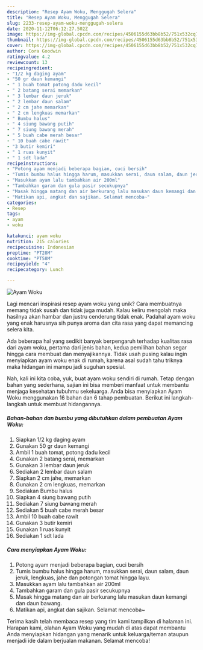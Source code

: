 ```yaml
---
description: "Resep Ayam Woku, Menggugah Selera"
title: "Resep Ayam Woku, Menggugah Selera"
slug: 2233-resep-ayam-woku-menggugah-selera
date: 2020-11-12T06:12:27.502Z
image: https://img-global.cpcdn.com/recipes/4506155d63bb8b52/751x532cq70/ayam-woku-foto-resep-utama.jpg
thumbnail: https://img-global.cpcdn.com/recipes/4506155d63bb8b52/751x532cq70/ayam-woku-foto-resep-utama.jpg
cover: https://img-global.cpcdn.com/recipes/4506155d63bb8b52/751x532cq70/ayam-woku-foto-resep-utama.jpg
author: Cora Goodwin
ratingvalue: 4.2
reviewcount: 13
recipeingredient:
- "1/2 kg daging ayam"
- "50 gr daun kemangi"
- " 1 buah tomat potong dadu kecil"
- " 2 batang serai memarkan"
- " 3 lembar daun jeruk"
- " 2 lembar daun salam"
- " 2 cm jahe memarkan"
- " 2 cm lengkuas memarkan"
- " Bumbu halus"
- " 4 siung bawang putih"
- " 7 siung bawang merah"
- " 5 buah cabe merah besar"
- " 10 buah cabe rawit"
- "3 butir kemiri"
- " 1 ruas kunyit"
- " 1 sdt lada"
recipeinstructions:
- "Potong ayam menjadi beberapa bagian, cuci bersih"
- "Tumis bumbu halus hingga harum, masukkan serai, daun salam, daun jeruk, lengkuas, jahe dan potongan tomat hingga layu."
- "Masukkan ayam lalu tambahkan air 200ml"
- "Tambahkan garam dan gula pasir secukupnya"
- "Masak hingga matang dan air berkurang lalu masukan daun kemangi dan daun bawang."
- "Matikan api, angkat dan sajikan. Selamat mencoba~"
categories:
- Resep
tags:
- ayam
- woku

katakunci: ayam woku 
nutrition: 215 calories
recipecuisine: Indonesian
preptime: "PT28M"
cooktime: "PT58M"
recipeyield: "4"
recipecategory: Lunch

---
```



![Ayam Woku](https://img-global.cpcdn.com/recipes/4506155d63bb8b52/751x532cq70/ayam-woku-foto-resep-utama.jpg)

Lagi mencari inspirasi resep ayam woku yang unik? Cara membuatnya memang tidak susah dan tidak juga mudah. Kalau keliru mengolah maka hasilnya akan hambar dan justru cenderung tidak enak. Padahal ayam woku yang enak harusnya sih punya aroma dan cita rasa yang dapat memancing selera kita.



Ada beberapa hal yang sedikit banyak berpengaruh terhadap kualitas rasa dari ayam woku, pertama dari jenis bahan, kedua pemilihan bahan segar hingga cara membuat dan menyajikannya. Tidak usah pusing kalau ingin menyiapkan ayam woku enak di rumah, karena asal sudah tahu triknya maka hidangan ini mampu jadi suguhan spesial.


Nah, kali ini kita coba, yuk, buat ayam woku sendiri di rumah. Tetap dengan bahan yang sederhana, sajian ini bisa memberi manfaat untuk membantu menjaga kesehatan tubuhmu sekeluarga. Anda bisa menyiapkan Ayam Woku menggunakan 16 bahan dan 6 tahap pembuatan. Berikut ini langkah-langkah untuk membuat hidangannya.

<!--inarticleads1-->

##### Bahan-bahan dan bumbu yang dibutuhkan dalam pembuatan Ayam Woku:

1. Siapkan 1/2 kg daging ayam
1. Gunakan 50 gr daun kemangi
1. Ambil  1 buah tomat, potong dadu kecil
1. Gunakan  2 batang serai, memarkan
1. Gunakan  3 lembar daun jeruk
1. Sediakan  2 lembar daun salam
1. Siapkan  2 cm jahe, memarkan
1. Gunakan  2 cm lengkuas, memarkan
1. Sediakan  Bumbu halus
1. Siapkan  4 siung bawang putih
1. Sediakan  7 siung bawang merah
1. Sediakan  5 buah cabe merah besar
1. Ambil  10 buah cabe rawit
1. Gunakan 3 butir kemiri
1. Gunakan  1 ruas kunyit
1. Sediakan  1 sdt lada




<!--inarticleads2-->

##### Cara menyiapkan Ayam Woku:

1. Potong ayam menjadi beberapa bagian, cuci bersih
1. Tumis bumbu halus hingga harum, masukkan serai, daun salam, daun jeruk, lengkuas, jahe dan potongan tomat hingga layu.
1. Masukkan ayam lalu tambahkan air 200ml
1. Tambahkan garam dan gula pasir secukupnya
1. Masak hingga matang dan air berkurang lalu masukan daun kemangi dan daun bawang.
1. Matikan api, angkat dan sajikan. Selamat mencoba~




Terima kasih telah membaca resep yang tim kami tampilkan di halaman ini. Harapan kami, olahan Ayam Woku yang mudah di atas dapat membantu Anda menyiapkan hidangan yang menarik untuk keluarga/teman ataupun menjadi ide dalam berjualan makanan. Selamat mencoba!
